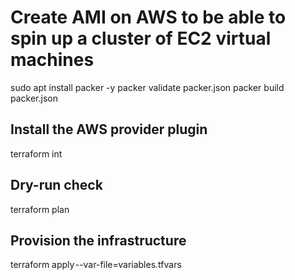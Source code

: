 # Create AMI on AWS to be able to spin up a cluster of EC2 virtual machines

sudo apt install packer -y
packer validate packer.json 
packer build packer.json

## Install the AWS provider plugin
terraform int

## Dry-run check
terraform plan

## Provision the infrastructure
terraform apply --var-file=variables.tfvars